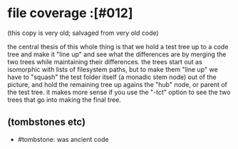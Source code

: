 # file coverage :[#012]

(this copy is very old; salvaged from very old code)

the central thesis of this whole thing is that we hold a test tree up to a
code tree and make it "line up" and see what the differences are by merging
the two trees while maintaining their differences. the trees start out as
isomorphic with lists of filesystem paths, but to make them "line up" we
have to "squash" the test folder itself (a monadic stem node) out of the
picture, and hold the remaining tree up agains the "hub" node, or parent of
the test tree. it makes more sense if you use the "-tct" option to see the
two trees that go into making the final tree.

## (tombstones etc)
  - #tombstone: was ancient code
